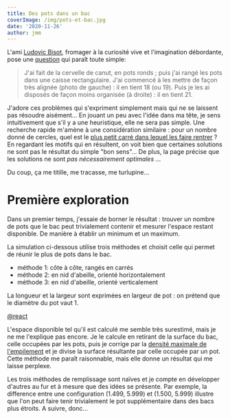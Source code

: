 ```yaml
---
title: Des pots dans un bac
coverImage: /img/pots-et-bac.jpg
date: '2020-11-26'
author: jmm
---
```


L'ami [Ludovic Bisot](https://www.toutunfromage.com/), fromager à la curiosité
vive et l'imagination débordante,
pose une [question](https://www.facebook.com/photo?fbid=3521366061277722&set=a.104415532972809)
qui paraît toute simple:

> J'ai fait de la cervelle de canut, en pots ronds ; puis j'ai rangé les pots
> dans une caisse rectangulaire. J'ai commencé à les mettre de façon très alignée
> (photo de gauche) : il en tient 18 (ou 19). Puis je les ai disposés de façon
> moins organisée (à droite) : il en tient 21.

J'adore ces problèmes qui s'expriment simplement mais qui ne se laissent pas
résoudre aisément... En jouant un peu avec l'idée dans ma tête, je sens
intuitivement que s'il y a une heuristique, elle ne sera pas simple.  Une
recherche rapide m'amène à une considération similaire : pour un nombre donné
de cercles, quel est le [plus petit carré dans lequel les faire rentrer](https://fr.wikipedia.org/wiki/Empilement_de_cercles_dans_un_carr%C3%A9) ? En regardant les motifs qui en
résultent, on voit bien que certaines solutions ne sont pas le résultat du
simple "bon sens"... De plus, la page précise que les solutions ne sont _pas
nécessairement optimales_ ...

Du coup, ça me titille, me tracasse, me turlupine...

# Première exploration

Dans un premier temps, j'essaie de borner le résultat : trouver un nombre de
pots que le bac peut trivialement contenir et mesurer l'espace restant
disponible. De manière à établir un minimum et un maximum.

La simulation ci-dessous utilise trois méthodes et choisit celle qui permet
de réunir le plus de pots dans le bac.

  - méthode 1: côte à côte, rangés en carrés
  - méthode 2: en nid d'abeille, orienté horizontalement
  - méthode 3: en nid d'abeille, orienté verticalement

La longueur et la largeur sont exprimées en largeur de pot : on prétend que le
diamètre du pot vaut 1.

[@react](pots-et-bac/simul)

L'espace disponible tel qu'il est calculé me semble très surestimé, mais je
ne me l'explique pas encore. Je le calcule en retirant de la surface du bac,
celle occupées par les pots, puis je corrige par la [densité maximale de
l'empilement](https://fr.wikipedia.org/wiki/Empilement_compact) et je divise la
surface résultante par celle occupée par un pot. Cette méthode me paraît
raisonnable, mais elle donne un résultat qui me laisse perplexe.

Les trois méthodes de remplissage sont naïves et je compte en développer
d'autres au fur et à mesure que des idées se présente. Par exemple, la difference
entre une configuration (1.499, 5.999) et (1.500, 5.999) illustre que l'on peut
faire tenir trivialement le pot supplémentaire dans des bacs plus étroits.
A suivre, donc...
